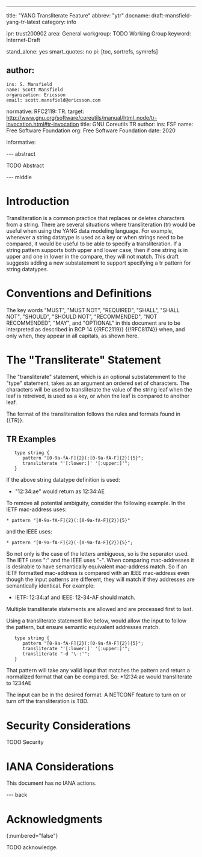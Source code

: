 ---
title: "YANG Transliterate Feature"
abbrev: "ytr"
docname: draft-mansfield-yang-tr-latest
category: info

ipr: trust200902
area: General
workgroup: TODO Working Group
keyword: Internet-Draft

stand_alone: yes
smart_quotes: no
pi: [toc, sortrefs, symrefs]

author:
 -
    ins: S. Mansfield
    name: Scott Mansfield
    organization: Ericsson
    email: scott.mansfield@ericsson.com

normative:
  RFC2119:
  TR:
     target: http://www.gnu.org/software/coreutils/manual/html_node/tr-invocation.html#tr-invocation
     title: GNU Coreutils TR
     author:
        ins: FSF
        name: Free Software Foundation
        org: Free Software Foundation
     date: 2020

informative:



--- abstract

TODO Abstract

--- middle

# Introduction

Transliteration is a common practice that replaces or deletes characters from a string.  There are several situations where transliteration (tr) would be useful when using the YANG data modeling language.  For example, whenever a string datatype is used as a key or when strings need to be compared, it would be useful to be able to specify a transliteration.  If a string pattern supports both upper and lower case, then if one string is in upper and one in lower in the compare, they will not match. This draft suggests adding a new substatement to support specifying a tr pattern for string datatypes.


# Conventions and Definitions

The key words "MUST", "MUST NOT", "REQUIRED", "SHALL", "SHALL NOT", "SHOULD",
"SHOULD NOT", "RECOMMENDED", "NOT RECOMMENDED", "MAY", and "OPTIONAL" in this
document are to be interpreted as described in BCP 14 {{RFC2119}} {{!RFC8174}}
when, and only when, they appear in all capitals, as shown here.

# The "Transliterate" Statement

The "transliterate" statement, which is an optional substatemment to the "type" statement, takes as an argument an ordered set of characters.  The characters will be used to transliterate the value of the string leaf when the leaf is retreived, is used as a key, or when the leaf is compared to another leaf.

The format of the transliteration follows the rules and formats found in {{TR}}.

## TR Examples
~~~~
   type string {
      pattern "[0-9a-fA-F]{2}(:[0-9a-fA-F]{2}){5}";
      transliterate "'[:lower:]' '[:upper:]'";
   }
~~~~
If the above string datatype definition is used:
* "12:34:ae" would return as 12:34:AE

To remove all potential ambiguity, consider the following example.  In the IETF mac-address uses:
~~~~
* pattern "[0-9a-fA-F]{2}(:[0-9a-fA-F]{2}){5}"
~~~~
and the IEEE uses:
~~~~
* pattern "[0-9a-fA-F]{2}(-[0-9a-fA-F]{2}){5}";
~~~~

So not only is the case of the letters ambiguous, so is the separator used.  The IETF uses ":" and the IEEE uses "-".  When comparing mac-addresses it is desirable to have semantically equivalent mac-address match.  So if an IETF formatted mac-address is compared with an IEEE mac-address even though the input patterns are different, they will match if they addresses are semantically identical.  For example:
* IETF: 12:34:af and IEEE: 12-34-AF should match.

Multiple transliterate statements are allowed and are processed first to last.

Using a transliterate statement like below, would allow the input to follow the pattern, but ensure semantic equivalent addresses match.

~~~~
   type string {
      pattern "[0-9a-fA-F]{2}(:[0-9a-fA-F]{2}){5}";
      transliterate "'[:lower:]' '[:upper:]'";
      transliterate "-d '\-:'";
   }
~~~~

That pattern will take any valid input that matches the pattern and return a normalized format that can be compared.  So:
*12:34:ae would transliterate to 1234AE

The input can be in the desired format.  A NETCONF feature to turn on or turn off the transliteration is TBD.
 

# Security Considerations

TODO Security


# IANA Considerations

This document has no IANA actions.



--- back

# Acknowledgments
{:numbered="false"}

TODO acknowledge.
